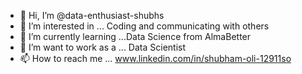 - 👋 Hi, I’m @data-enthusiast-shubhs
- 👀 I’m interested in ... Coding and communicating with others
- 🌱 I’m currently learning ...Data Science from AlmaBetter
- 💞️ I’m want to work as a ... Data Scientist
- 📫 How to reach me ... www.linkedin.com/in/shubham-oli-12911so



<!---
data-enthusiast-shubhs/data-enthusiast-shubhs is a ✨ special ✨ repository because its `README.md` (this file) appears on your GitHub profile.
You can click the Preview link to take a look at your changes.
--->
